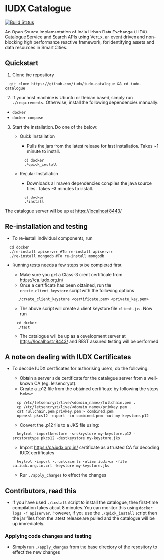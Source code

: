 # IUDX Catalogue

[![Build Status](https://travis-ci.org/rbccps-iisc/iudx-catalogue.svg?branch=master)](https://travis-ci.org/rbccps-iisc/iudx-catalogue)

An Open Source implementation of India Urban Data Exchange (IUDX) Catalogue Service and Search APIs using Vert.x, an event driven and non-blocking high performance reactive framework, for identifying assets and data resources in Smart Cities.

## Quickstart

1. Clone the repository
```
  git clone https://github.com/iudx/iudx-catalogue && cd iudx-catalogue
```
2. If your host machine is Ubuntu or Debian based, simply run ``./requirements``. Otherwise, install the following dependencies manually:

  - ``docker``
  - ``docker-compose``
  
3. Start the installation. Do one of the below:
   
   - Quick Installation
     
     - Pulls the jars from the latest release for fast installation. Takes ~1 minute to install. 
    
     ```
       cd docker
       ./quick_install
     ```
   - Regular Installation

     - Downloads all maven dependencies compiles the java source files. Takes ~8 minutes to install.
      
     ```
       cd docker
       ./install
     ```

The catalogue server will be up at <https://localhost:8443/>

## Re-installation and testing

* To re-install individual components, run
```
  cd docker
  ./re-install apiserver #To re-install apiserver
  ./re-install mongodb #To re-install mongodb
```
* Running tests needs a few steps to be completed first

  - Make sure you get a Class-3 client certificate from <https://ca.iudx.org.in/>
  - Once a certificate has been obtained, run the ``create_client_keystore`` script with the following options

  ```
    ./create_client_keystore <certificate.pem> <private_key.pem>
  ```
  - The above script will create a client keystore file ``client.jks``. Now run
    
  ```
    cd docker
    ./test
  ```
  - The catalogue will be up as a development server at <https://localhost:18443/> and REST assured testing will be performed

## A note on dealing with IUDX Certificates

* To decode IUDX certificates for authorising users, do the following:
  
  - Obtain a server side certificate for the catalogue server from a well-known CA (eg. letsencrypt).
  - Create a .p12 file from the obtained certificate by following the steps below:
  
  ```
    cp /etc/letsencrypt/live/<domain_name>/fullchain.pem .
    cp /etc/letsencrypt/live/<domain_name>/privkey.pem .
    cat fullchain.pem privkey.pem > combined.pem
    openssl pkcs12 -export -in combined.pem -out my-keystore.p12
  ``` 
  - Convert the .p12 file to a JKS file using:
  
  ``` 
    keytool -importkeystore -srckeystore my-keystore.p12 -srcstoretype pkcs12 -destkeystore my-keystore.jks
  ``` 
  - Import <https://ca.iudx.org.in/> certificate as a trusted CA for decoding IUDX certificates
  
  ```
    keytool -import -trustcacerts -alias iudx-ca -file ca.iudx.org.in.crt -keystore my-keystore.jks
  ```
  - Run ``./apply_changes`` to effect the changes

## Contributors, read this

* If you have used ``./install`` script to install the catalogue, then first-time compilation takes about 8 minutes. You can monitor this using ``docker logs -f apiserver``. However, if you use the ``./quick_install`` script then the jar files from the latest release are pulled and the catalogue will be up immediately.

### Applying code changes and testing

* Simply run ``./apply_changes`` from the base directory of the repository to effect the new changes
